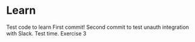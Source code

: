 # Learn
Test code to learn
First commit!
Second commit to test unauth integration with Slack.
Test time. Exercise 3
